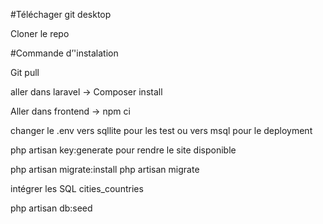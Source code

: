 #Téléchager git desktop  

Cloner le repo  

#Commande d’'instalation  

Git pull  

aller dans laravel -> Composer install  

Aller dans frontend -> npm ci  

changer le .env vers sqllite pour les test ou vers msql pour le deployment 

php artisan key:generate pour rendre le site disponible 

php artisan migrate:install 
php artisan migrate

intégrer les SQL cities_countries

php artisan db:seed



